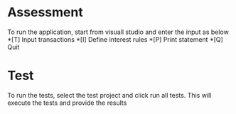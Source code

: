 # Assessment
To run the application, start from visuall studio and enter the input as below
*[T] Input transactions 
*[I] Define interest rules
*[P] Print statement
*[Q] Quit

# Test
To run the tests, select the test project and click run all tests. This will execute the tests and provide the results
